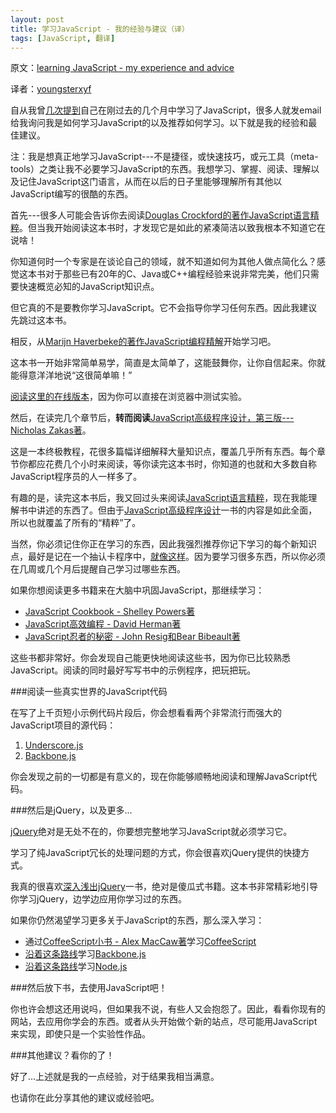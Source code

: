 ```yaml
---
layout: post
title: 学习JavaScript - 我的经验与建议（译）
tags: [JavaScript, 翻译]
---
```


原文：[learning JavaScript - my experience and advice](http://sivers.org/learn-js)

译者：[youngsterxyf](https://github.com/youngsterxyf)

自从我曾[几](http://sivers.org/os)[次](http://sivers.org/srs)[提到](http://sivers.org/prog)自己在刚过去的几个月中学习了JavaScript，很多人就发email给我询问我是如何学习JavaScript的以及推荐如何学习。以下就是我的经验和最佳建议。

注：我是想真正地学习JavaScript---不是捷径，或快速技巧，或元工具（meta-tools）之类让我不必要学习JavaScript的东西。我想学习、掌握、阅读、理解以及记住JavaScript这门语言，从而在以后的日子里能够理解所有其他以JavaScript编写的很酷的东西。

首先---很多人可能会告诉你去阅读[Douglas Crockford的著作JavaScript语言精粹](http://shop.oreilly.com/product/9780596517748.do)。但当我开始阅读这本书时，才发现它是如此的紧凑简洁以致我根本不知道它在说啥！

你知道何时一个专家是在谈论自己的领域，就不知道如何为其他人做点简化么？感觉这本书对于那些已有20年的C、Java或C++编程经验来说非常完美，他们只需要快速概览必知的JavaScript知识点。

但它真的不是要教你学习JavaScript。它不会指导你学习任何东西。因此我建议先跳过这本书。

相反，从[Marijn Haverbeke的著作JavaScript编程精解](http://eloquentjavascript.net/)开始学习吧。

这本书一开始非常简单易学，简直是太简单了，这能鼓舞你，让你自信起来。你就能得意洋洋地说“这很简单嘛！”

[阅读这里的在线版本](http://eloquentjavascript.net/contents.html)，因为你可以直接在浏览器中测试实验。

然后，在读完几个章节后，**转而阅读**[JavaScript高级程序设计，第三版---Nicholas Zakas著](http://www.wrox.com/WileyCDA/WroxTitle/Professional-JavaScript-for-Web-Developers-3rd-Edition.productCd-1118222199.html)。

这是一本终极教程，花很多篇幅详细解释大量知识点，覆盖几乎所有东西。每个章节你都应花费几个小时来阅读，等你读完这本书时，你知道的也就和大多数自称JavaScript程序员的人一样多了。

有趣的是，读完这本书后，我又回过头来阅读[JavaScript语言精粹](http://shop.oreilly.com/product/9780596517748.do)，现在我能理解书中讲述的东西了。但由于[JavaScript高级程序设计](http://www.wrox.com/WileyCDA/WroxTitle/Professional-JavaScript-for-Web-Developers-3rd-Edition.productCd-1118222199.html)一书的内容是如此全面，所以也就覆盖了所有的“精粹”了。

当然，你必须记住你正在学习的东西，因此我强烈推荐你记下学习的每个新知识点，最好是记在一个抽认卡程序中，[就像这样](http://sivers.org/srs)。因为要学习很多东西，所以你必须在几周或几个月后提醒自己学习过哪些东西。

如果你想阅读更多书籍来在大脑中巩固JavaScript，那继续学习：

- [JavaScript Cookbook - Shelley Powers著](http://shop.oreilly.com/product/9780596806149.do)
- [JavaScript高效编程 - David Herman著](http://effectivejs.com/)
- [JavaScript忍者的秘密 - John Resig和Bear Bibeault著](http://www.manning.com/resig/)

这些书都非常好。你会发现自己能更快地阅读这些书，因为你已比较熟悉JavaScript。阅读的同时最好写写书中的示例程序，把玩把玩。

###阅读一些真实世界的JavaScript代码

在写了上千页短小示例代码片段后，你会想看看两个非常流行而强大的JavaScript项目的源代码：

1. [Underscore.js](http://underscorejs.org/docs/underscore.html)
2. [Backbone.js](http://backbonejs.org/docs/backbone.html)

你会发现之前的一切都是有意义的，现在你能够顺畅地阅读和理解JavaScript代码。

###然后是jQuery，以及更多...

[jQuery](http://jquery.com/)绝对是无处不在的，你要想完整地学习JavaScript就必须学习它。

学习了纯JavaScript冗长的处理问题的方式，你会很喜欢jQuery提供的快捷方式。

我真的很喜欢[深入浅出jQuery](http://www.headfirstlabs.com/books/hfjquery/)一书，绝对是傻瓜式书籍。这本书非常精彩地引导你学习jQuery，边学边应用你学习过的东西。

如果你仍然渴望学习更多关于JavaScript的东西，那么深入学习：

- 通过[CoffeeScript小书 - Alex MacCaw著](http://shop.oreilly.com/product/0636920024309.do)学习[CoffeeScript](http://coffeescript.org/)
- [沿着这条路线](http://javascriptissexy.com/learn-backbone-js-completely/)学习[Backbone.js](http://backbonejs.org/)
- [沿着这条路线](http://javascriptissexy.com/learn-node-js-completely-and-with-confidence/)学习[Node.js](http://nodejs.org/)

###然后放下书，去使用JavaScript吧！

你也许会想这还用说吗，但如果我不说，有些人又会抱怨了。因此，看看你现有的网站，去应用你学会的东西。或者从头开始做个新的站点，尽可能用JavaScript来实现，即使只是一个实验性作品。

###其他建议？看你的了！

好了...上述就是我的一点经验，对于结果我相当满意。

也请你在此分享其他的建议或经验吧。
